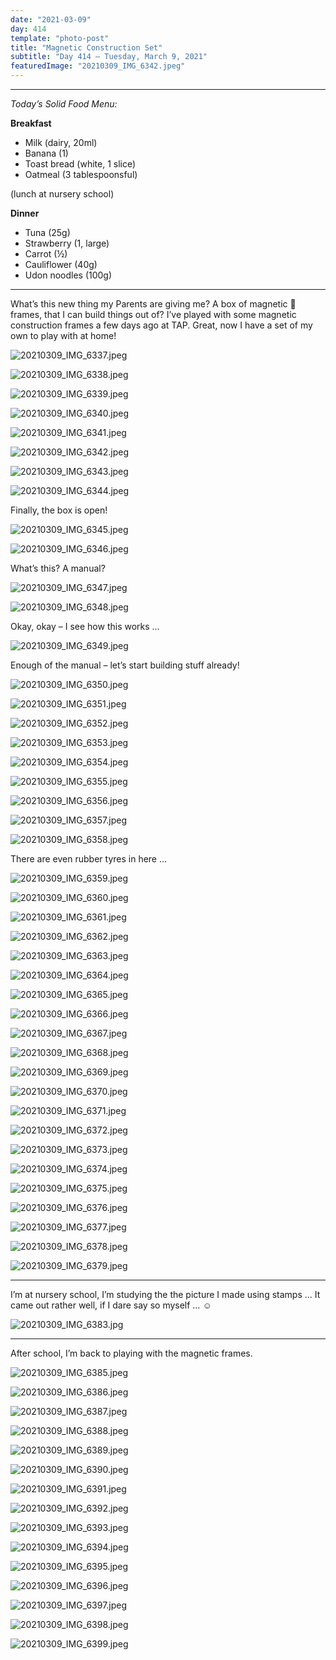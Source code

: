 ```yaml
---
date: "2021-03-09"
day: 414
template: "photo-post"
title: "Magnetic Construction Set"
subtitle: "Day 414 – Tuesday, March 9, 2021"
featuredImage: "20210309_IMG_6342.jpeg"
---
```


<hr />

_Today’s Solid Food Menu:_

**Breakfast**

- Milk (dairy, 20ml)
- Banana (1)
- Toast bread (white, 1 slice)
- Oatmeal (3 tablespoonsful)

(lunch at nursery school)

**Dinner**

- Tuna (25g)
- Strawberry (1, large)
- Carrot (½)
- Cauliflower (40g)
- Udon noodles (100g)

<hr />

What’s this new thing my Parents are giving me? A box of magnetic 🧲 frames, that I can build things out of? I’ve played with some magnetic construction frames a few days ago at TAP. Great, now I have a set of my own to play with at home!

![20210309_IMG_6337.jpeg](20210309_IMG_6337.jpeg)

![20210309_IMG_6338.jpeg](20210309_IMG_6338.jpeg)

![20210309_IMG_6339.jpeg](20210309_IMG_6339.jpeg)

![20210309_IMG_6340.jpeg](20210309_IMG_6340.jpeg)

![20210309_IMG_6341.jpeg](20210309_IMG_6341.jpeg)

![20210309_IMG_6342.jpeg](20210309_IMG_6342.jpeg)

![20210309_IMG_6343.jpeg](20210309_IMG_6343.jpeg)

![20210309_IMG_6344.jpeg](20210309_IMG_6344.jpeg)

Finally, the box is open!

![20210309_IMG_6345.jpeg](20210309_IMG_6345.jpeg)

![20210309_IMG_6346.jpeg](20210309_IMG_6346.jpeg)

What’s this? A manual?

![20210309_IMG_6347.jpeg](20210309_IMG_6347.jpeg)

![20210309_IMG_6348.jpeg](20210309_IMG_6348.jpeg)

Okay, okay – I see how this works …

![20210309_IMG_6349.jpeg](20210309_IMG_6349.jpeg)

Enough of the manual – let’s start building stuff already!

![20210309_IMG_6350.jpeg](20210309_IMG_6350.jpeg)

![20210309_IMG_6351.jpeg](20210309_IMG_6351.jpeg)

![20210309_IMG_6352.jpeg](20210309_IMG_6352.jpeg)

![20210309_IMG_6353.jpeg](20210309_IMG_6353.jpeg)

![20210309_IMG_6354.jpeg](20210309_IMG_6354.jpeg)

![20210309_IMG_6355.jpeg](20210309_IMG_6355.jpeg)

![20210309_IMG_6356.jpeg](20210309_IMG_6356.jpeg)

![20210309_IMG_6357.jpeg](20210309_IMG_6357.jpeg)

![20210309_IMG_6358.jpeg](20210309_IMG_6358.jpeg)

There are even rubber tyres in here …

![20210309_IMG_6359.jpeg](20210309_IMG_6359.jpeg)

![20210309_IMG_6360.jpeg](20210309_IMG_6360.jpeg)

![20210309_IMG_6361.jpeg](20210309_IMG_6361.jpeg)

![20210309_IMG_6362.jpeg](20210309_IMG_6362.jpeg)

![20210309_IMG_6363.jpeg](20210309_IMG_6363.jpeg)

![20210309_IMG_6364.jpeg](20210309_IMG_6364.jpeg)

![20210309_IMG_6365.jpeg](20210309_IMG_6365.jpeg)

![20210309_IMG_6366.jpeg](20210309_IMG_6366.jpeg)

![20210309_IMG_6367.jpeg](20210309_IMG_6367.jpeg)

![20210309_IMG_6368.jpeg](20210309_IMG_6368.jpeg)

![20210309_IMG_6369.jpeg](20210309_IMG_6369.jpeg)

![20210309_IMG_6370.jpeg](20210309_IMG_6370.jpeg)

![20210309_IMG_6371.jpeg](20210309_IMG_6371.jpeg)

![20210309_IMG_6372.jpeg](20210309_IMG_6372.jpeg)

![20210309_IMG_6373.jpeg](20210309_IMG_6373.jpeg)

![20210309_IMG_6374.jpeg](20210309_IMG_6374.jpeg)

![20210309_IMG_6375.jpeg](20210309_IMG_6375.jpeg)

![20210309_IMG_6376.jpeg](20210309_IMG_6376.jpeg)

![20210309_IMG_6377.jpeg](20210309_IMG_6377.jpeg)

![20210309_IMG_6378.jpeg](20210309_IMG_6378.jpeg)

![20210309_IMG_6379.jpeg](20210309_IMG_6379.jpeg)

<hr />

I’m at nursery school, I’m studying the the picture I made using stamps … It came out rather well, if I dare say so myself … ☺️

![20210309_IMG_6383.jpg](20210309_IMG_6383.jpg)

<hr />

After school, I’m back to playing with the magnetic frames.

![20210309_IMG_6385.jpeg](20210309_IMG_6385.jpeg)

![20210309_IMG_6386.jpeg](20210309_IMG_6386.jpeg)

![20210309_IMG_6387.jpeg](20210309_IMG_6387.jpeg)

![20210309_IMG_6388.jpeg](20210309_IMG_6388.jpeg)

![20210309_IMG_6389.jpeg](20210309_IMG_6389.jpeg)

![20210309_IMG_6390.jpeg](20210309_IMG_6390.jpeg)

![20210309_IMG_6391.jpeg](20210309_IMG_6391.jpeg)

![20210309_IMG_6392.jpeg](20210309_IMG_6392.jpeg)

![20210309_IMG_6393.jpeg](20210309_IMG_6393.jpeg)

![20210309_IMG_6394.jpeg](20210309_IMG_6394.jpeg)

![20210309_IMG_6395.jpeg](20210309_IMG_6395.jpeg)

![20210309_IMG_6396.jpeg](20210309_IMG_6396.jpeg)

![20210309_IMG_6397.jpeg](20210309_IMG_6397.jpeg)

![20210309_IMG_6398.jpeg](20210309_IMG_6398.jpeg)

![20210309_IMG_6399.jpeg](20210309_IMG_6399.jpeg)
